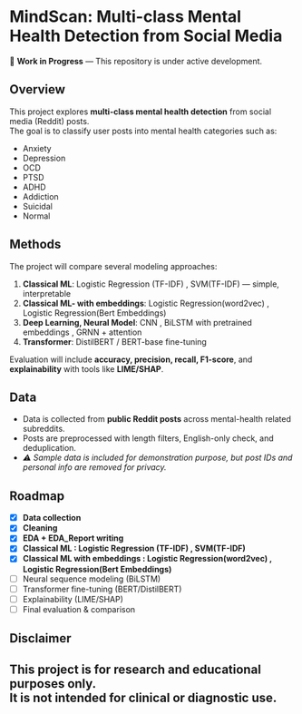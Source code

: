 # MindScan: Multi-class Mental Health Detection from Social Media

🚧 **Work in Progress** — This repository is under active development.  

## Overview
This project explores **multi-class mental health detection** from social media (Reddit) posts.  
The goal is to classify user posts into mental health categories such as:
- Anxiety
- Depression
- OCD
- PTSD
- ADHD
- Addiction
- Suicidal
- Normal

## Methods
The project will compare several modeling approaches:
1. **Classical ML**: Logistic Regression (TF-IDF) , SVM(TF-IDF) — simple, interpretable
2. **Classical ML- with embeddings**: Logistic Regression(word2vec) , Logistic Regression(Bert Embeddings)
3. **Deep Learning, Neural Model**: CNN , BiLSTM with pretrained embeddings , GRNN + attention
4. **Transformer**: DistilBERT / BERT-base fine-tuning

Evaluation will include **accuracy, precision, recall, F1-score**, and **explainability** with tools like **LIME/SHAP**.

## Data
- Data is collected from **public Reddit posts** across mental-health related subreddits.  
- Posts are preprocessed with length filters, English-only check, and deduplication.  
- *⚠️ Sample data is included for demonstration purpose, but post IDs and personal info are removed for privacy.*

## Roadmap
- [x] **Data collection**
- [x] **Cleaning** 
- [x] **EDA + EDA_Report writing**
- [x] **Classical ML : Logistic Regression (TF-IDF) , SVM(TF-IDF)**
- [x] **Classical ML with embeddings : Logistic Regression(word2vec) , Logistic Regression(Bert Embeddings)**
- [ ] Neural sequence modeling (BiLSTM)  
- [ ] Transformer fine-tuning (BERT/DistilBERT)  
- [ ] Explainability (LIME/SHAP)  
- [ ] Final evaluation & comparison  

## Disclaimer
This project is for **research and educational purposes only**.  
It is **not intended for clinical or diagnostic use**.
---

